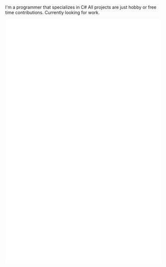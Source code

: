 I'm a programmer that specializes in C#
All projects are just hobby or free time contributions.
Currently looking for work.

![Metrics](/github-metrics.svg)
